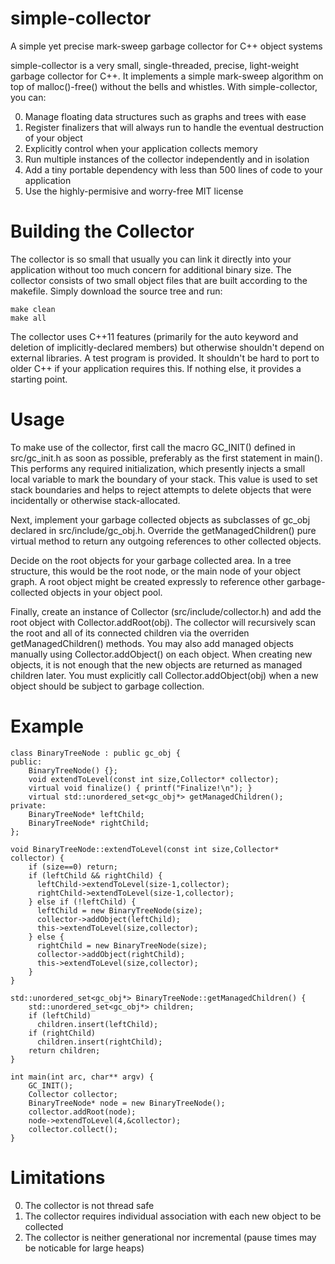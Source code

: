 # simple-collector
A simple yet precise mark-sweep garbage collector for C++ object systems

simple-collector is a very small, single-threaded, precise, light-weight garbage collector for C++. It implements a simple mark-sweep algorithm on top of malloc()-free() without the bells and whistles. With simple-collector, you can:

0. Manage floating data structures such as graphs and trees with ease
0. Register finalizers that will always run to handle the eventual destruction of your object
0. Explicitly control when your application collects memory
0. Run multiple instances of the collector independently and in isolation
0. Add a tiny portable dependency with less than 500 lines of code to your application
0. Use the highly-permisive and worry-free MIT license

# Building the Collector

The collector is so small that usually you can link it directly into your application without too much concern for additional binary size. The collector consists of two small object files that are built according to the makefile. Simply download the source tree and run:

```
make clean
make all
```

The collector uses C++11 features (primarily for the auto keyword and deletion of implicitly-declared members) but otherwise shouldn't depend on external libraries. A test program is provided. It shouldn't be hard to port to older C++ if your application requires this. If nothing else, it provides a starting point.

# Usage

To make use of the collector, first call the macro GC_INIT() defined in src/gc_init.h as soon as possible, preferably as the first statement in main(). This performs any required initialization, which presently injects a small local variable to mark the boundary of your stack. This value is used to set stack boundaries and helps to reject attempts to delete objects that were incidentally or otherwise stack-allocated. 

Next, implement your garbage collected objects as subclasses of gc_obj declared in src/include/gc_obj.h. Override the getManagedChildren() pure virtual method to return any outgoing references to other collected objects. 

Decide on the root objects for your garbage collected area. In a tree structure, this would be the root node, or the main node of your object graph. A root object might be created expressly to reference other garbage-collected objects in your object pool. 

Finally, create an instance of Collector (src/include/collector.h) and add the root object with Collector.addRoot(obj). The collector will recursively scan the root and all of its connected children via the overriden getManagedChildren() methods. You may also add managed objects manually using Collector.addObject() on each object. When creating new objects, it is not enough that the new objects are returned as managed children later. You must explicitly call Collector.addObject(obj) when a new object should be subject to garbage collection. 

# Example

```
class BinaryTreeNode : public gc_obj {
public:
	BinaryTreeNode() {};
	void extendToLevel(const int size,Collector* collector);
	virtual void finalize() { printf("Finalize!\n"); }
	virtual std::unordered_set<gc_obj*> getManagedChildren();
private:
	BinaryTreeNode* leftChild;
	BinaryTreeNode* rightChild;
};

void BinaryTreeNode::extendToLevel(const int size,Collector* collector) {
	if (size==0) return;
	if (leftChild && rightChild) {
	  leftChild->extendToLevel(size-1,collector);
	  rightChild->extendToLevel(size-1,collector);
	} else if (!leftChild) {
	  leftChild = new BinaryTreeNode(size);
	  collector->addObject(leftChild);
	  this->extendToLevel(size,collector);
	} else {
	  rightChild = new BinaryTreeNode(size);
	  collector->addObject(rightChild);
	  this->extendToLevel(size,collector);
	}
}

std::unordered_set<gc_obj*> BinaryTreeNode::getManagedChildren() {
	std::unordered_set<gc_obj*> children;
	if (leftChild)
	  children.insert(leftChild);
	if (rightChild)
	  children.insert(rightChild);
	return children;
}

int main(int arc, char** argv) {
	GC_INIT();
	Collector collector;
	BinaryTreeNode* node = new BinaryTreeNode();
	collector.addRoot(node);
	node->extendToLevel(4,&collector);
	collector.collect();
}
```

# Limitations

0. The collector is not thread safe
0. The collector requires individual association with each new object to be collected
0. The collector is neither generational nor incremental (pause times may be noticable for large heaps)
